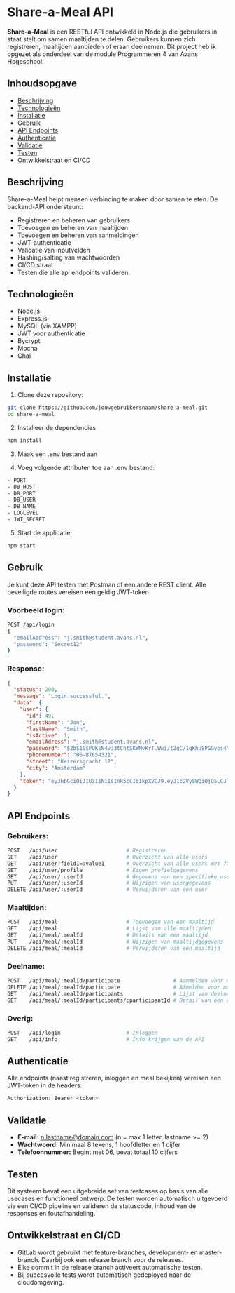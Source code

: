 # Share-a-Meal API

**Share-a-Meal** is een RESTful API ontwikkeld in Node.js die gebruikers in staat stelt om samen maaltijden te delen.
Gebruikers kunnen zich registreren, maaltijden aanbieden of eraan deelnemen.
Dit project heb ik opgezet als onderdeel van de module Programmeren 4 van Avans Hogeschool.

## Inhoudsopgave

- [Beschrijving](#beschrijving)
- [Technologieën](#technologieën)
- [Installatie](#installatie)
- [Gebruik](#gebruik)
- [API Endpoints](#api-endpoints)
- [Authenticatie](#authenticatie)
- [Validatie](#validatie)
- [Testen](#testen)
- [Ontwikkelstraat en CI/CD](#ontwikkelstraat-en-cicd)

## Beschrijving

Share-a-Meal helpt mensen verbinding te maken door samen te eten. De backend-API ondersteunt:

- Registreren en beheren van gebruikers
- Toevoegen en beheren van maaltijden
- Toevoegen en beheren van aanmeldingen
- JWT-authenticatie
- Validatie van inputvelden
- Hashing/salting van wachtwoorden
- CI/CD straat
- Testen die alle api endpoints valideren.

## Technologieën

- Node.js
- Express.js
- MySQL (via XAMPP)
- JWT voor authenticatie
- Bycrypt
- Mocha
- Chai

## Installatie

1. Clone deze repository:

```bash
git clone https://github.com/jouwgebruikersnaam/share-a-meal.git
cd share-a-meal
```

2. Installeer de dependencies

```bash
npm install
```

3. Maak een .env bestand aan

4. Voeg volgende attributen toe aan .env bestand:

```bash
- PORT
- DB_HOST
- DB_PORT
- DB_USER
- DB_NAME
- LOGLEVEL
- JWT_SECRET
```

5. Start de applicatie:

```bash
npm start
```

## Gebruik

Je kunt deze API testen met Postman of een andere REST client. Alle beveiligde routes vereisen een geldig JWT-token.

### Voorbeeld login:

```bash
POST /api/login
{
  "emailAddress": "j.smith@student.avans.nl",
  "password": "Secret12"
}
```

### Response:

```json
{
  "status": 200,
  "message": "Login successful.",
  "data": {
    "user": {
      "id": 49,
      "firstName": "Jan",
      "lastName": "Smith",
      "isActive": 1,
      "emailAdress": "j.smith@student.avans.nl",
      "password": "$2b$10$PUKsN4vJ3tChtSKWMvKrT.Wwi/t2qC/1qKhu8PGGyps4MmHmGwl86",
      "phonenumber": "06-87654321",
      "street": "Keizersgracht 12",
      "city": "Amsterdam"
    },
    "token": "eyJhbGciOiJIUzI1NiIsInR5cCI6IkpXVCJ9.eyJ1c2VySWQiOjQ5LCJlbWFpbEFkcmVzcyI6ImQudmVybWVlckBob3RtYWlsLmNvbSIsImlhdCI6MTc0OTkzNDU1NywiZXhwIjoxNzQ5OTM4MTU3fQ.ROGDAMEHeCWfixgiVjDPEDWQINtNZhzQta-ttZm76Fc"
  }
}
```

## API Endpoints

### Gebruikers:

```bash
POST   /api/user                      # Registreren
GET    /api/user                      # Overzicht van alle users
GET    /api/user?field1=:value1       # Overzicht van alle users met filter
GET    /api/user/profile              # Eigen profielgegevens
GET    /api/user/:userId              # Gegevens van een specifieke user
PUT    /api/user/:userId              # Wijzigen van usergegevens
DELETE /api/user/:userId              # Verwijderen van een user
```

### Maaltijden:

```bash
POST   /api/meal                      # Toevoegen van een maaltijd
GET    /api/meal                      # Lijst van alle maaltijden
GET    /api/meal/:mealId              # Details van een maaltijd
PUT    /api/meal/:mealId              # Wijzigen van maaltijdgegevens
DELETE /api/meal/:mealId              # Verwijderen van een maaltijd
```

### Deelname:

```bash
POST   /api/meal/:mealId/participate                 # Aanmelden voor maaltijd
DELETE /api/meal/:mealId/participate                 # Afmelden voor maaltijd
GET    /api/meal/:mealId/participants                # Lijst van deelnemers
GET    /api/meal/:mealId/participants/:participantId # Detail van een deelnemer
```

### Overig:

```bash
POST   /api/login                     # Inloggen
GET    /api/info                      # Info krijgen van de API
```

## Authenticatie

Alle endpoints (naast registreren, inloggen en meal bekijken) vereisen een JWT-token in de headers:

```bash
Authorization: Bearer <token>
```

## Validatie

- **E-mail:** n.lastname@domain.com (n = max 1 letter, lastname >= 2)
- **Wachtwoord:** Minimaal 8 tekens, 1 hoofdletter en 1 cijfer
- **Telefoonnummer:** Begint met 06, bevat totaal 10 cijfers

## Testen

Dit systeem bevat een uitgebreide set van testcases op basis van alle usecases en functioneel ontwerp.
De testen worden automatisch uitgevoerd via een CI/CD pipeline en valideren de statuscode, inhoud van de responses en foutafhandeling.

## Ontwikkelstraat en CI/CD

- GitLab wordt gebruikt met feature-branches, development- en master-branch. Daarbij ook een release branch voor de releases.
- Elke commit in de release branch activeert automatische testen.
- Bij succesvolle tests wordt automatisch gedeployed naar de cloudomgeving.

